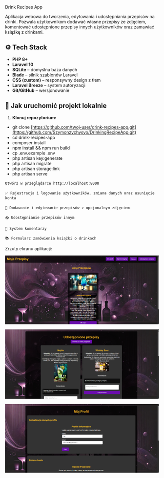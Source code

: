 Drink Recipes App

Aplikacja webowa do tworzenia, edytowania i udostępniania przepisów na drinki. Pozwala użytkownikom dodawać własne przepisy ze zdjęciem, komentować udostępnione przepisy innych użytkowników oraz zamawiać książkę z drinkami.

## ⚙️ Tech Stack

-   **PHP 8+**
-   **Laravel 10**
-   **SQLite** – domyślna baza danych
-   **Blade** – silnik szablonów Laravel
-   **CSS (custom)** – responsywny design z tłem
-   **Laravel Breeze** – system autoryzacji
-   **Git/GitHub** – wersjonowanie

## 🚀 Jak uruchomić projekt lokalnie

1. **Klonuj repozytorium:**

-    git clone [https://github.com/twoj-user/drink-recipes-app.git](https://github.com/Szymonzychyoyo/DrinkingRecipeApp.git)
-   cd drink-recipes-app
-    composer install
-    npm install && npm run build
-    cp .env.example .env
-    php artisan key:generate
-    php artisan migrate
-    php artisan storage:link
-    php artisan serve

    Otwórz w przeglądarce http://localhost:8000

    ✅ Rejestracja i logowanie użytkowników, zmiana danych oraz usunięcie konta

    📸 Dodawanie i edytowanie przepisów z opcjonalnym zdjęciem

    📤 Udostępnianie przepisów innym

    💬 System komentarzy

    📚 Formularz zamówienia książki o drinkach

Zrzuty ekranu aplikacji:

![img_alt](https://github.com/Szymonzychyoyo/DrinkingRecipeApp/blob/9540a8aa84a173d969de54a0034e2a3bfaa0db0a/public/sceenshots/Dashboard.png)

![img_alt](https://github.com/Szymonzychyoyo/DrinkingRecipeApp/blob/bde650b08cfabb2c7055e0bb6a8f663f0fb9622f/public/sceenshots/Przepisy%20spo%C5%82eczno%C5%9Bci.png)

![img_alt](https://github.com/Szymonzychyoyo/DrinkingRecipeApp/blob/c7afbad9c51073d5c00e4a4eda3234323e1a9643/public/sceenshots/Dane.png)
